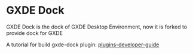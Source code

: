 # GXDE Dock

GXDE Dock is the dock of GXDE Desktop Environment, now it is forked to provide dock for GXDE

A tutorial for build gxde-dock plugin: [plugins-developer-guide](plugins/plugin-guide/plugins-developer-guide.md)
